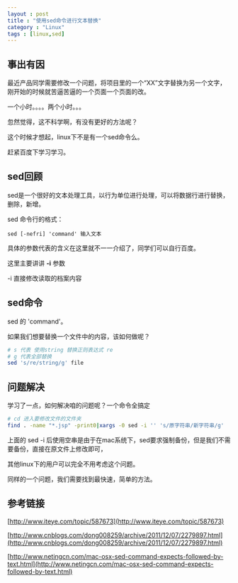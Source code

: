 ```yaml
---
layout : post
title : "使用sed命令进行文本替换"
category : "Linux"
tags : [linux,sed]
---
```


## 事出有因

最近产品同学需要修改一个问题，将项目里的一个“XX”文字替换为另一个文字，刚开始的时候就苦逼苦逼的一个页面一个页面的改。

一个小时。。。。两个小时。。。

忽然觉得，这不科学啊，有没有更好的方法呢？

这个时候才想起，linux下不是有一个sed命令么。

赶紧百度下学习学习。

## sed回顾

sed是一个很好的文本处理工具，以行为单位进行处理，可以将数据行进行替换，删除，新增。

sed 命令行的格式：

```
sed [-nefri] 'command' 输入文本
```

具体的参数代表的含义在这里就不一一介绍了，同学们可以自行百度。

这里主要讲讲 **-i** 参数

-i 直接修改读取的档案内容

## sed命令

sed 的 'command'。

如果我们想要替换一个文件中的内容，该如何做呢？

```sh
# s 代表 使用string 替换正则表达式 re
# g 代表全部替换
sed 's/re/string/g' file
```

## 问题解决

学习了一点，如何解决咱的问题呢？一个命令全搞定

```sh
# cd 进入要修改文件的文件夹
find . -name "*.jsp" -print0|xargs -0 sed -i '' 's/原字符串/新字符串/g'
```

上面的 sed -i 后使用空串是由于在mac系统下，sed要求强制备份，但是我们不需要备份，直接在原文件上修改即可，

其他linux下的用户可以完全不用考虑这个问题。

同样的一个问题，我们需要找到最快速，简单的方法。

## 参考链接

[http://www.iteye.com/topic/587673](http://www.iteye.com/topic/587673)

[http://www.cnblogs.com/dong008259/archive/2011/12/07/2279897.html](http://www.cnblogs.com/dong008259/archive/2011/12/07/2279897.html)

[http://www.netingcn.com/mac-osx-sed-command-expects-followed-by-text.html](http://www.netingcn.com/mac-osx-sed-command-expects-followed-by-text.html)

